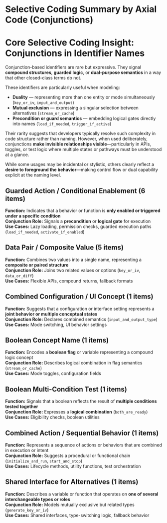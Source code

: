 # Selective Coding Summary by Axial Code (Conjunctions)

# Core Selective Coding Insight: Conjunctions in Identifier Names

Conjunction-based identifiers are rare but expressive. They signal **compound structures**, **guarded logic**, or **dual-purpose semantics** in a way that other closed-class terms do not.

These identifiers are particularly useful when modeling:
- **Duality** — representing more than one entity or mode simultaneously (`key_or_iv`, `input_and_output`)
- **Mutual exclusion** — expressing a singular selection between alternatives (`stream_or_cache`)
- **Precondition or guard semantics** — embedding logical gates directly into names (`load_if_needed`, `trigger_if_active`)

Their rarity suggests that developers typically resolve such complexity in code structure rather than naming. However, when used deliberately, conjunctions **make invisible relationships visible**—particularly in APIs, toggles, or test logic where multiple states or pathways must be understood at a glance.

While some usages may be incidental or stylistic, others clearly reflect a **desire to foreground the behavior**—making control flow or dual capability explicit at the naming level.


## Guarded Action / Conditional Enablement (6 items)
**Function:** Indicates that a behavior or function is **only enabled or triggered under a specific condition**  
**Conjunction Role:** Signals a **precondition** or **logical gate** for execution  
**Use Cases:** Lazy loading, permission checks, guarded execution paths (`load_if_needed`, `activate_if_enabled`)

## Data Pair / Composite Value (5 items)
**Function:** Combines two values into a single name, representing a **composite or paired structure**  
**Conjunction Role:** Joins two related values or options (`key_or_iv`, `data_or_diff`)  
**Use Cases:** Flexible APIs, compound returns, fallback formats

## Combined Configuration / UI Concept (1 items)
**Function:** Suggests that a configuration or interface setting represents a **joint behavior or multiple conceptual states**  
**Conjunction Role:** Declares combined semantics (`input_and_output_type`)  
**Use Cases:** Mode switching, UI behavior settings

## Boolean Concept Name (1 items)
**Function:** Encodes a **boolean flag** or variable representing a compound logic concept  
**Conjunction Role:** Describes logical combination in flag semantics (`stream_or_cache`)  
**Use Cases:** Mode toggles, configuration fields

## Boolean Multi-Condition Test (1 items)
**Function:** Signals that a boolean reflects the result of **multiple conditions tested together**  
**Conjunction Role:** Expresses a **logical combination** (`both_are_ready`)  
**Use Cases:** Eligibility checks, boolean utilities

## Combined Action / Sequential Behavior (1 items)
**Function:** Represents a sequence of actions or behaviors that are combined in execution or intent  
**Conjunction Role:** Suggests a procedural or functional chain (`initialize_and_run`, `start_and_stop`)  
**Use Cases:** Lifecycle methods, utility functions, test orchestration

## Shared Interface for Alternatives (1 items)
**Function:** Describes a variable or function that operates on **one of several interchangeable types or roles**  
**Conjunction Role:** Models mutually exclusive but related types (`generate_key_or_iv`)  
**Use Cases:** Shared interfaces, type-switching logic, fallback behavior

